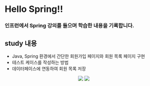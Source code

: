 # Hello Spring!!
### 인프런에서 Spring 강의를 들으며 학습한 내용을 기록합니다.


## study 내용 
- Java, Spring 환경에서 간단한 회원가입 페이지와 회원 목록 페이지 구현
- 테스트 케이스를 작성하는 방법
- 데이터페이스에 연동하여 회원 목록 저장

<div align=center> 
  <img src="https://img.shields.io/badge/spring-6DB33F?style=for-the-badge&logo=spring&logoColor=white">
  <img src="https://img.shields.io/badge/java-007396?style=for-the-badge&logo=java&logoColor=white">
</div>  
